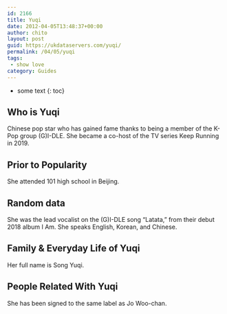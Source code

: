 ```yaml
---
id: 2166
title: Yuqi
date: 2012-04-05T13:48:37+00:00
author: chito
layout: post
guid: https://ukdataservers.com/yuqi/
permalink: /04/05/yuqi
tags:
 - show love
category: Guides
---
```


* some text
{: toc}
          
          
## Who is  Yuqi
                  
                  
                  
Chinese pop star who has gained fame thanks to being a member of the K-Pop group (G)I-DLE. She became a co-host of the TV series Keep Running in 2019. 
                  
                
                
                
## Prior to Popularity 
                  
                  
                  
She attended 101 high school in Beijing. 
                  
                
                
                
## Random data 
                  
                  
                  
She was the lead vocalist on the (G)I-DLE song &#8220;Latata,&#8221; from their debut 2018 album I Am. She speaks English, Korean, and Chinese.
                  
                
                
                
## Family & Everyday Life of Yuqi
                  
                  
                  
Her full name is Song Yuqi. 
                  
                
                
                
## People Related With  Yuqi
                  
                  
                  
She has been signed to the same label as Jo Woo-chan.
                  
                
              
            
          
          
          
    
    
  
